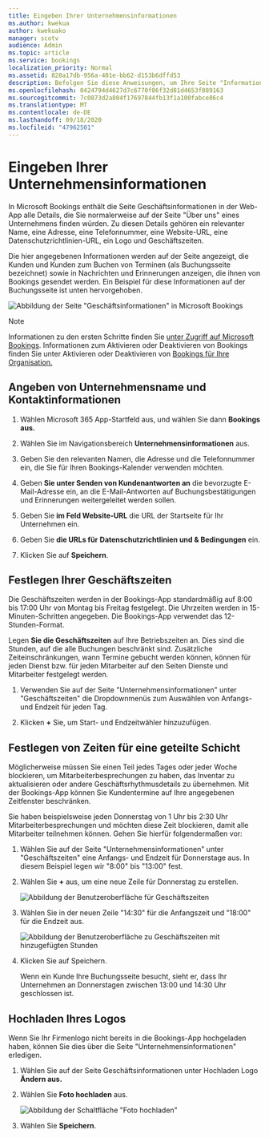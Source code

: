 ```yaml
---
title: Eingeben Ihrer Unternehmensinformationen
ms.author: kwekua
author: kwekuako
manager: scotv
audience: Admin
ms.topic: article
ms.service: bookings
localization_priority: Normal
ms.assetid: 828a17db-956a-401e-bb62-d153b6dffd53
description: Befolgen Sie diese Anweisungen, um Ihre Seite "Informationen zu uns" zu erstellen, einschließlich Geschäftsname, Adresse, Telefonnummer, Website-URL, Logo und Geschäftszeiten in Microsoft Bookings.
ms.openlocfilehash: 0424794d4627d7c6770f86f32d81d4653f889163
ms.sourcegitcommit: 7c0873d2a804f17697844fb13f1a100fabce86c4
ms.translationtype: MT
ms.contentlocale: de-DE
ms.lasthandoff: 09/18/2020
ms.locfileid: "47962501"
---
```

# <a name="enter-your-business-information"></a>Eingeben Ihrer Unternehmensinformationen

In Microsoft Bookings enthält die Seite Geschäftsinformationen in der Web-App alle Details, die Sie normalerweise auf der Seite "Über uns" eines Unternehmens finden würden. Zu diesen Details gehören ein relevanter Name, eine Adresse, eine Telefonnummer, eine Website-URL, eine Datenschutzrichtlinien-URL, ein Logo und Geschäftszeiten.

Die hier angegebenen Informationen werden auf der Seite angezeigt, die Kunden und Kunden zum Buchen von Terminen (als Buchungsseite bezeichnet) sowie in Nachrichten und Erinnerungen anzeigen, die ihnen von Bookings gesendet werden. Ein Beispiel für diese Informationen auf der Buchungsseite ist unten hervorgehoben.

   ![Abbildung der Seite "Geschäftsinformationen" in Microsoft Bookings](../media/bookings-business-info.png)

> [!NOTE]
> Informationen zu den ersten Schritte finden Sie [unter Zugriff auf Microsoft Bookings](get-access.md). Informationen zum Aktivieren oder Deaktivieren von Bookings finden Sie unter Aktivieren oder Deaktivieren von [Bookings für Ihre Organisation.](turn-bookings-on-or-off.md)

## <a name="provide-business-name-and-contact-information"></a>Angeben von Unternehmensname und Kontaktinformationen

1. Wählen Microsoft 365 App-Startfeld aus, und wählen Sie dann **Bookings aus.**

1. Wählen Sie im Navigationsbereich **Unternehmensinformationen** aus.

1. Geben Sie den relevanten Namen, die Adresse und die Telefonnummer ein, die Sie für Ihren Bookings-Kalender verwenden möchten.

1. Geben **Sie unter Senden von Kundenantworten an** die bevorzugte E-Mail-Adresse ein, an die E-Mail-Antworten auf Buchungsbestätigungen und Erinnerungen weitergeleitet werden sollen.

1. Geben Sie **im Feld Website-URL** die URL der Startseite für Ihr Unternehmen ein.

1. Geben Sie **die URLs für** **Datenschutzrichtlinien und & Bedingungen** ein.

1. Klicken Sie auf **Speichern**.

## <a name="set-your-business-hours"></a>Festlegen Ihrer Geschäftszeiten

Die Geschäftszeiten werden in der Bookings-App standardmäßig auf 8:00 bis 17:00 Uhr von Montag bis Freitag festgelegt. Die Uhrzeiten werden in 15-Minuten-Schritten angegeben. Die Bookings-App verwendet das 12-Stunden-Format.

Legen **Sie die Geschäftszeiten** auf Ihre Betriebszeiten an. Dies sind die Stunden, auf die alle Buchungen beschränkt sind. Zusätzliche Zeiteinschränkungen, wann Termine gebucht werden können, können für jeden Dienst bzw. für jeden Mitarbeiter auf den Seiten Dienste und Mitarbeiter festgelegt werden.

1. Verwenden Sie auf der Seite "Unternehmensinformationen" unter "Geschäftszeiten" die Dropdownmenüs zum Auswählen von Anfangs- und Endzeit für jeden Tag.

1. Klicken **+** Sie, um Start- und Endzeitwähler hinzuzufügen.

## <a name="how-to-set-hours-for-a-split-shift"></a>Festlegen von Zeiten für eine geteilte Schicht

Möglicherweise müssen Sie einen Teil jedes Tages oder jeder Woche blockieren, um Mitarbeiterbesprechungen zu haben, das Inventar zu aktualisieren oder andere Geschäftsrhythmusdetails zu übernehmen. Mit der Bookings-App können Sie Kundentermine auf Ihre angegebenen Zeitfenster beschränken.

Sie haben beispielsweise jeden Donnerstag von 1 Uhr bis 2:30 Uhr Mitarbeiterbesprechungen und möchten diese Zeit blockieren, damit alle Mitarbeiter teilnehmen können. Gehen Sie hierfür folgendermaßen vor:

1. Wählen Sie auf der Seite "Unternehmensinformationen" unter "Geschäftszeiten" eine Anfangs- und Endzeit für Donnerstage aus. In diesem Beispiel legen wir "8:00" bis "13:00" fest.

1. Wählen Sie **+** aus, um eine neue Zeile für Donnerstag zu erstellen.

   ![Abbildung der Benutzeroberfläche für Geschäftszeiten](../media/bookings-split-shift.png)

1. Wählen Sie in der neuen Zeile "14:30" für die Anfangszeit und "18:00" für die Endzeit aus.

   ![Abbildung der Benutzeroberfläche zu Geschäftszeiten mit hinzugefügten Stunden](../media/bookings-split-shift-hours.png)

1. Klicken Sie auf Speichern.

    Wenn ein Kunde Ihre Buchungsseite besucht, sieht er, dass Ihr Unternehmen an Donnerstagen zwischen 13:00 und 14:30 Uhr geschlossen ist.

## <a name="upload-your-logo"></a>Hochladen Ihres Logos

Wenn Sie Ihr Firmenlogo nicht bereits in die Bookings-App hochgeladen haben, können Sie dies über die Seite "Unternehmensinformationen" erledigen.

1. Wählen Sie auf der Seite Geschäftsinformationen unter Hochladen Logo **Ändern aus.**

1. Wählen Sie **Foto hochladen** aus.

   ![Abbildung der Schaltfläche "Foto hochladen"](../media/bookings-upload-photo.png)

1. Wählen Sie **Speichern**.
